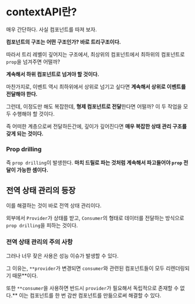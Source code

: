 # contextAPI란?

매우 간단하다. 사실 컴포넌트를 따져 보자.

**컴포넌트의 구조는 어떤 구조인가? 바로 트리구조이다.**

따라서 트리 레벨이 깊어지는 구조에서, 최상위의 컴포넌트에서 최하위의 컴포넌트로 `prop`을 넘겨주면 어떨까?

**계속해서 하위 컴포넌트로 넘겨야 할 것이다.**

마찬가지로, 이벤트 역시 최하위에서 상위로 넘기고 싶다면 **계속해서 상위로 이벤트를 전달해야 한다.**

그런데, 이정도만 해도 복잡한데, **형제 컴포넌트로 전달**한다면 어떨까? 이 두 작업을 모두 수행해야 할 것이다. 

즉 어떠한 계층으로써 전달하든간에, 깊이가 깊어진다면 **매우 복잡한 상태 관리 구조를 갖게 되는 것이다.**

### Prop drilling

즉 `prop drilling`이 발생한다. **마치 드릴로 파는 것처럼 계속해서 파고들어야 `prop` 전달이 가능한 셈이다.**

## 전역 상태 관리의 등장

이를 해결하는 것이 바로 전역 상태 관리이다.

외부에서 `Provider`가 상태를 받고, `Consumer`의 형태로 데이터를 전달하는 방식으로 `prop drilling`을 피하는 것이다.

### 전역 상태 관리의 주의 사항

그러나 너무 잦은 사용은 성능 이슈가 발생할 수 있다.

그 이유는, `**provider`가 변경되면 `consumer`와 관련된 컴포넌트들이 모두 리렌더링되기 때문**이다.

또한 `**consumer`을 사용하면 반드시 `provider`가 필요해서 독립적으로 존재할 수 없다.** 이는 컴포넌트를 한 번 감싼 컴포넌트를 만듦으로써 해결할 수 있다.
